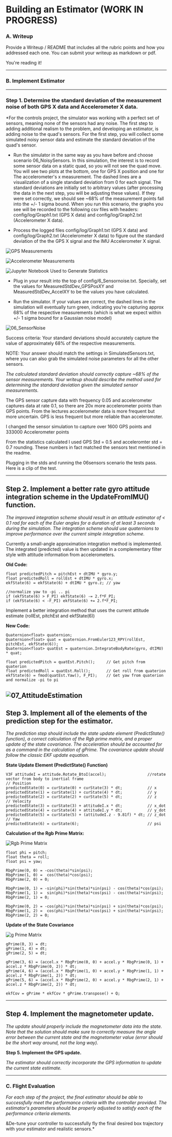 
# Building an Estimator (WORK IN PROGRESS)

### A. Writeup

Provide a Writeup / README that includes all the rubric points and how you addressed each one. You can submit your writeup as markdown or pdf.

You're reading it!

---
### B. Implement Estimator
---
### Step 1. Determine the standard deviation of the measurement noise of both GPS X data and Accelerometer X data.

*For the controls project, the simulator was working with a perfect set of sensors, meaning none of the sensors had any noise. The first step to adding additional realism to the problem, and developing an estimator, is adding noise to the quad's sensors. For the first step, you will collect some simulated noisy sensor data and estimate the standard deviation of the quad's sensor.

 - Run the simulator in the same way as you have before and choose scenario 06_NoisySensors. In this simulation, the interest is to record some sensor data on a static quad, so you will not see the quad move. You will see two plots at the bottom, one for GPS X position and one for The accelerometer's x measurement. The dashed lines are a visualization of a single standard deviation from 0 for each signal. The standard deviations are initially set to arbitrary values (after processing the data in the next step, you will be adjusting these values). If they were set correctly, we should see ~68% of the measurement points fall into the +/- 1 sigma bound. When you run this scenario, the graphs you see will be recorded to the following csv files with headers: config/log/Graph1.txt (GPS X data) and config/log/Graph2.txt (Accelerometer X data).

 - Process the logged files config/log/Graph1.txt (GPS X data) and config/log/Graph2.txt (Accelerometer X data) to figure out the standard deviation of the the GPS X signal and the IMU Accelerometer X signal.

![GPS Measurements](./images/GPS%20Measurements.png)  
 
![Accelerometer Measurements](./images/Accelerometer%20Measurements.png)  

![Jupyter Notebook Used to Generate Statistics](./GPS_Accelerometer_Measurements.ipynb)

 - Plug in your result into the top of config/6_Sensornoise.txt. Specially, set the values for MeasuredStdDev_GPSPosXY and MeasuredStdDev_AccelXY to be the values you have calculated.

 - Run the simulator. If your values are correct, the dashed lines in the simulation will eventually turn green, indicating you’re capturing approx 68% of the respective measurements (which is what we expect within +/- 1 sigma bound for a Gaussian noise model)

![06_SensorNoise](./images/06_SensorNoise.gif)  

Success criteria: Your standard deviations should accurately capture the value of approximately 68% of the respective measurements.

NOTE: Your answer should match the settings in SimulatedSensors.txt, where you can also grab the simulated noise parameters for all the other sensors.

*The calculated standard deviation should correctly capture ~68% of the sensor measurements. Your writeup should describe the method used for determining the standard deviation given the simulated sensor measurements.*  

The GPS sensor capture data with frequency 0.05 and accelerometer captures data at rate 0.1, so there are 20x more accelerometer points than GPS points.  From the lectures accelerometer data is more frequent but more uncertain.  GPS is less frequent but more reliable than acceleromoter.

I changed the sensor simulation to capture over 1600 GPS points and 333000 Accelerometer points


From the statistics calculated I used GPS Std = 0.5 and acceleromter std = 0.7 rounding.  These numbers in fact matched the sensors text mentioned in the readme.

Plugging in the stds and running the 06sensors scenario the tests pass.  Here is a clip of the test.

---
## Step 2. Implement a better rate gyro attitude integration scheme in the UpdateFromIMU() function.  

*The improved integration scheme should result in an attitude estimator of < 0.1 rad for each of the Euler angles for a duration of at least 3 seconds during the simulation. The integration scheme should use quaternions to improve performance over the current simple integration scheme.*  

Currently a small-angle approximation integration method is implemented.  The integrated (predicted) value is then updated in a complementary filter style with attitude information from accelerometers.
  
**Old Code:**  

    float predictedPitch = pitchEst + dtIMU * gyro.y;
    float predictedRoll = rollEst + dtIMU * gyro.x;
    ekfState(6) = ekfState(6) + dtIMU * gyro.z;	// yaw
    
    //normalize yaw to -pi .. pi
    if (ekfState(6) > F_PI) ekfState(6) -= 2.f*F_PI;
    if (ekfState(6) < -F_PI) ekfState(6) += 2.f*F_PI;

Implement a better integration method that uses the current attitude estimate (rollEst, pitchEst and ekfState(6))

**New Code:**  

    Quaternion<float> quaternion;     
    Quaternion<float> quat = quaternion.FromEuler123_RPY(rollEst, pitchEst, ekfState(6));
    Quaternion<float> quatEst = quaternion.IntegrateBodyRate(gyro, dtIMU) * quat;   

    float predictedPitch = quatEst.Pitch();     // Get pitch from quaterion
    float predictedRoll = quatEst.Roll();       // Get roll from quaterion
    ekfState(6) = fmod(quatEst.Yaw(), F_PI);    // Get yaw from quaterion and normalize -pi to pi

![07_AttitudeEstimation](./images/07_AttitudeEstimation.gif)  
---
## Step 3. Implement all of the elements of the prediction step for the estimator.  

*The prediction step should include the state update element (PredictState() function), a correct calculation of the Rgb prime matrix, and a proper update of the state covariance. The acceleration should be accounted for as a command in the calculation of gPrime. The covariance update should follow the classic EKF update equation.*  

**State Update Element (PredictState() Function)**  

    V3F attitudeI = attitude.Rotate_BtoI(accel);                  //rotate vector from body to inertial frame
    // Position
    predictedState(0) = curState(0) + curState(3) * dt;           // x
    predictedState(1) = curState(1) + curState(4) * dt;           // y
    predictedState(2) = curState(2) + curState(5) * dt;           // z
    // Velocity
    predictedState(3) = curState(3) + attitudeI.x * dt;           // x_dot
    predictedState(4) = curState(4) + attitudeI.y * dt;           // y_dot
    predictedState(5) = curState(5) + (attitudeI.z - 9.81f) * dt; // z_dot
    // Yaw
    predictedState(6) = curState(6);                              // psi

**Calculation of the Rgb Prime Matrix:**  

![Rgb Prime Matrix](./images/RgbPrime.PNG)  

    float phi = pitch;
    float theta = roll;
    float psi = yaw;

    RbgPrime(0, 0) = -cos(theta)*sin(psi);
    RbgPrime(1, 0) =  cos(theta)*cos(psi);
    RbgPrime(2, 0) = 0;

    RbgPrime(0, 1) = -sin(phi)*sin(theta)*sin(psi) - cos(theta)*cos(psi);
    RbgPrime(1, 1) =  sin(phi)*sin(theta)*cos(psi) - cos(theta)*sin(psi);
    RbgPrime(2, 1) = 0;

    RbgPrime(0, 2) = -cos(phi)*sin(theta)*sin(psi) + sin(theta)*cos(psi);
    RbgPrime(1, 2) =  cos(phi)*sin(theta)*cos(psi) + sin(theta)*sin(psi);
    RbgPrime(2, 2) = 0;


**Update of the State Covariance**  

![g Prime Matrix](./images/gPrime.PNG)  

    gPrime(0, 3) = dt;
    gPrime(1, 4) = dt;
    gPrime(2, 5) = dt;

    gPrime(3, 6) = (accel.x * RbgPrime(0, 0) + accel.y * RbgPrime(0, 1) + accel.z * RbgPrime(0, 2)) * dt;
    gPrime(4, 6) = (accel.x * RbgPrime(1, 0) + accel.y * RbgPrime(1, 1) + accel.z * RbgPrime(1, 2)) * dt;
    gPrime(5, 6) = (accel.x * RbgPrime(2, 0) + accel.y * RbgPrime(2, 1) + accel.z * RbgPrime(2, 2)) * dt;

    ekfCov = gPrime * ekfCov * gPrime.transpose() + Q;

---
## Step 4. Implement the magnetometer update.  

*The update should properly include the magnetometer data into the state. Note that the solution should make sure to correctly measure the angle error between the current state and the magnetometer value (error should be the short way around, not the long way).*  

**Step 5. Implement the GPS update.**

*The estimator should correctly incorporate the GPS information to update the current state estimate.*  

--- 
### C. Flight Evaluation

*For each step of the project, the final estimator should be able to successfully meet the performance criteria with the controller provided. The estimator's parameters should be properly adjusted to satisfy each of the performance criteria elements.*  

&De-tune your controller to successfully fly the final desired box trajectory with your estimator and realistic sensors.*  

